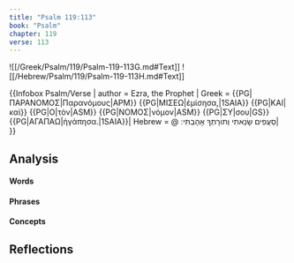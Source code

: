```yaml
---
title: "Psalm 119:113"
book: "Psalm"
chapter: 119
verse: 113
---
```

![[/Greek/Psalm/119/Psalm-119-113G.md#Text]]
![[/Hebrew/Psalm/119/Psalm-119-113H.md#Text]]

{{Infobox Psalm/Verse |
  author = Ezra, the Prophet |
  Greek = {{PG|ΠΑΡΑΝΟΜΟΣ|Παρανόμους|APM}} {{PG|ΜΙΣΕΩ|ἐμίσησα,|1SAIA}} {{PG|ΚΑΙ|καὶ}} {{PG|Ο|τὸν|ASM}} {{PG|ΝΟΜΟΣ|νόμον|ASM}} {{PG|ΣΥ|σου|GS}} {{PG|ΑΓΑΠΑΩ|ἠγάπησα.|1SAIA}}|
  Hebrew = @
סֵעֲפִים
שָׂנֵאתִי
וְתוֹרָתְךָ
אָהָבְתִּי
׃|
}}

## Analysis

#### Words

#### Phrases

#### Concepts

## Reflections

